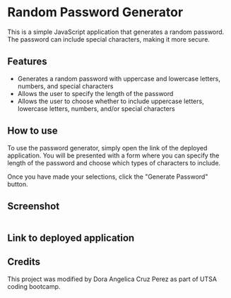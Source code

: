 # Random Password Generator

This is a simple JavaScript application that generates a random password. The password can include special characters, making it more secure.

## Features

- Generates a random password with uppercase and lowercase letters, numbers, and special characters
- Allows the user to specify the length of the password
- Allows the user to choose whether to include uppercase letters, lowercase letters, numbers, and/or special characters

## How to use

To use the password generator, simply open the link of the deployed application. You will be presented with a form where you can specify the length of the password and choose which types of characters to include.

Once you have made your selections, click the "Generate Password" button.

## Screenshot

<img src="">

## Link to deployed application

## Credits

This project was modified by Dora Angelica Cruz Perez as part of UTSA coding bootcamp.